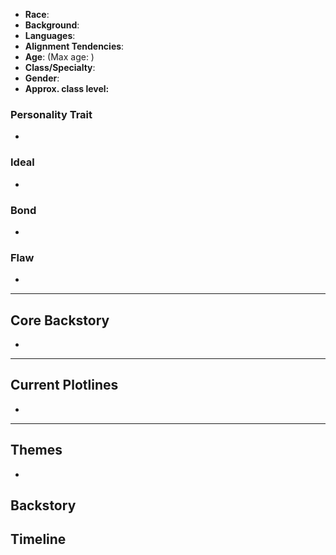 - **Race**: []()
- **Background**: []()  
- **Languages**: 
- **Alignment Tendencies**: 
- **Age**: (Max age: )
- **Class/Specialty**:
- **Gender**: 
- **Approx. class level:**
### Personality Trait
- 
### Ideal
- 
### Bond
- 
### Flaw
- 
---
## Core Backstory
- 
---

## Current Plotlines

- 
---
## Themes

- 
## Backstory

## Timeline
